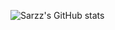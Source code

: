 ![Sarzz's GitHub stats](https://github-readme-stats.vercel.app/api?username=sarzz2&count_private=True&show_icons=true&theme=dracula&include_all_commits=True)

